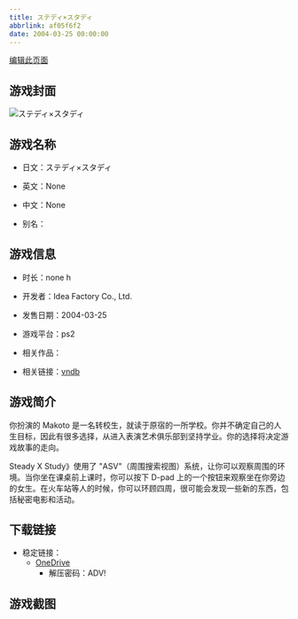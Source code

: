 ```yaml
---
title: ステディ×スタディ
abbrlink: af05f6f2
date: 2004-03-25 00:00:00
---
```

[编辑此页面](https://github.com/ACG-3/ADV3-source/blob/main/source/_posts/games/Study%20Steady.md)

## 游戏封面

![ステディ×スタディ](https://pan.timero.xyz/onedrive/img_lib_001/Study%20Steady_cover.avif)


## 游戏名称

- 日文：ステディ×スタディ
- 英文：None
- 中文：None

- 别名：


## 游戏信息

- 时长：none h
- 开发者：Idea Factory Co., Ltd.
- 发售日期：2004-03-25
- 游戏平台：ps2
- 相关作品：

- 相关链接：[vndb](https://vndb.org/v7841)


## 游戏简介

你扮演的 Makoto 是一名转校生，就读于原宿的一所学校。你并不确定自己的人生目标，因此有很多选择，从进入表演艺术俱乐部到坚持学业。你的选择将决定游戏故事的走向。

Steady X Study》使用了 "ASV"（周围搜索视图）系统，让你可以观察周围的环境。当你坐在课桌前上课时，你可以按下 D-pad 上的一个按钮来观察坐在你旁边的女生。在火车站等人的时候，你可以环顾四周，很可能会发现一些新的东西，包括秘密电影和活动。




## 下载链接

- 稳定链接：
    - [OneDrive](https://pan.timero.xyz/onedrive/adv_lib_001/Study%20Steady)
        - 解压密码：ADV!



## 游戏截图


